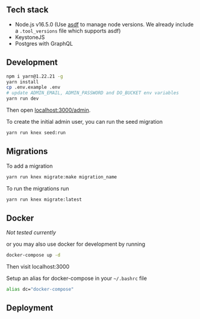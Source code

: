 ## Tech stack

- Node.js v16.5.0 (Use [asdf](https://asdf-vm.com/guide/getting-started.html) to manage node versions. We already include a `.tool_versions` file which supports asdf)
- KeystoneJS
- Postgres with GraphQL

## Development

```sh
npm i yarn@1.22.21 -g
yarn install
cp .env.example .env
# update ADMIN_EMAIL, ADMIN_PASSWORD and DO_BUCKET env variables
yarn run dev
```

Then open [localhost:3000/admin](http://localhost:3000/admin).

To create the initial admin user, you can run the seed migration

```sh
yarn run knex seed:run
```

## Migrations

To add a migration

```sh
yarn run knex migrate:make migration_name
```

To run the migrations run

```sh
yarn run knex migrate:latest
```

## Docker

_Not tested currently_

or you may also use docker for development by running

```sh
docker-compose up -d
```

Then visit localhost:3000

Setup an alias for docker-compose in your `~/.bashrc` file

```sh
alias dc="docker-compose"
```

## Deployment

